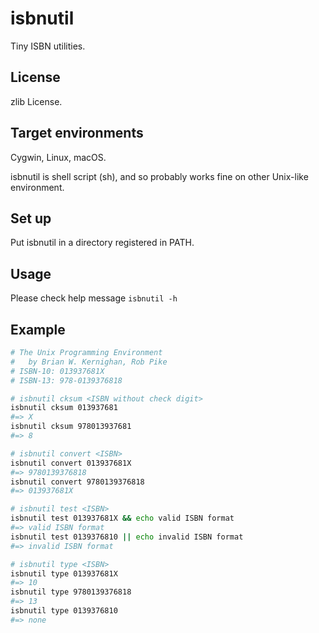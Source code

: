 isbnutil
========

Tiny ISBN utilities.

License
-------

zlib License.

Target environments
-------------------

Cygwin, Linux, macOS.

isbnutil is shell script (sh), and so probably works fine on other Unix-like environment.

Set up
------

Put isbnutil in a directory registered in PATH.

Usage
-----

Please check help message `isbnutil -h`

Example
-------

```sh
# The Unix Programming Environment
#   by Brian W. Kernighan, Rob Pike
# ISBN-10: 013937681X
# ISBN-13: 978-0139376818

# isbnutil cksum <ISBN without check digit>
isbnutil cksum 013937681
#=> X
isbnutil cksum 978013937681
#=> 8

# isbnutil convert <ISBN>
isbnutil convert 013937681X
#=> 9780139376818
isbnutil convert 9780139376818
#=> 013937681X

# isbnutil test <ISBN>
isbnutil test 013937681X && echo valid ISBN format
#=> valid ISBN format
isbnutil test 0139376810 || echo invalid ISBN format
#=> invalid ISBN format

# isbnutil type <ISBN>
isbnutil type 013937681X
#=> 10
isbnutil type 9780139376818
#=> 13
isbnutil type 0139376810
#=> none
```
